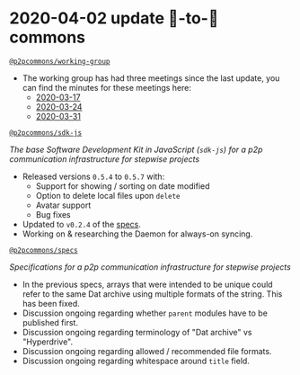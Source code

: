 # 2020-04-02 update 🍐-to-🍐 commons

 [`@p2pcommons/working-group`](https://github.com/p2pcommons/working-group)

- The working group has had three meetings since the last update, you can find the minutes for these meetings here:
  - [2020-03-17](https://github.com/p2pcommons/working-group/blob/master/20200317.md)
  - [2020-03-24](https://github.com/p2pcommons/working-group/blob/master/20200324.md)
  - [2020-03-31](https://github.com/p2pcommons/working-group/blob/master/20200331.md)

[`@p2pcommons/sdk-js`](https://github.com/p2pcommons/sdk-js)

*The base Software Development Kit in JavaScript (`sdk-js`) for a p2p communication infrastructure for stepwise projects*

- Released versions `0.5.4` to `0.5.7` with:
  - Support for showing / sorting on date modified
  - Option to delete local files upon `delete`
  - Avatar support
  - Bug fixes
- Updated to `v0.2.4` of the [specs](https://github.com/p2pcommons/specs/blob/master/module.md).
- Working on & researching the Daemon for always-on syncing.

[`@p2pcommons/specs`](https://github.com/p2pcommons/specs)

*Specifications for a p2p communication infrastructure for stepwise projects*

- In the previous specs, arrays that were intended to be unique could refer to the same Dat archive using multiple formats of the string. This has been fixed.
- Discussion ongoing regarding whether `parent` modules have to be published first.
- Discussion ongoing regarding terminology of "Dat archive" vs "Hyperdrive".
- Discussion ongoing regarding allowed / recommended file formats.
- Discussion ongoing regarding whitespace around `title` field.
